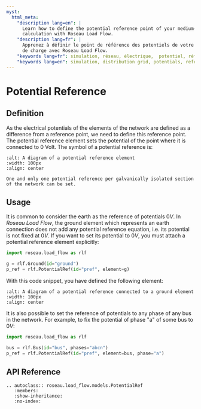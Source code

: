 ```yaml
---
myst:
  html_meta:
    "description lang=en": |
      Learn how to define the potential reference point of your medium-voltage or low-voltage network for a load flow
      calculation with Roseau Load Flow.
    "description lang=fr": |
      Apprenez à définir le point de référence des potentiels de votre réseau électrique pour un calcul d'écoulement
      de charge avec Roseau Load Flow.
    "keywords lang=fr": simulation, réseau, électrique,  potentiel, référence
    "keywords lang=en": simulation, distribution grid, potentials, reference
---
```


# Potential Reference

## Definition

As the electrical potentials of the elements of the network are defined as a difference from a
reference point, we need to define this reference point. The potential reference element sets the
potential of the point where it is connected to $0$ Volt. The symbol of a potential reference is:

```{image} /_static/PotentialRef.svg
:alt: A diagram of a potential reference element
:width: 100px
:align: center
```

```{note}
One and only one potential reference per galvanically isolated section of the network can be set.
```

## Usage

It is common to consider the earth as the reference of potentials $0V$. In _Roseau Load Flow_, the
ground element which represents an earth connection does not add any potential reference equation,
i.e. its potential is not fixed at $0V$. If you want to set its potential to $0V$, you must attach
a potential reference element explicitly:

```python
import roseau.load_flow as rlf

g = rlf.Ground(id="ground")
p_ref = rlf.PotentialRef(id="pref", element=g)
```

With this code snippet, you have defined the following element:

```{image} /_static/PotentialRef_With_Ground.svg
:alt: A diagram of a potential reference connected to a ground element
:width: 100px
:align: center
```

It is also possible to set the reference of potentials to any phase of any bus in the network.
For example, to fix the potential of phase "a" of some bus to $0V$:

```python
import roseau.load_flow as rlf

bus = rlf.Bus(id="bus", phases="abcn")
p_ref = rlf.PotentialRef(id="pref", element=bus, phase="a")
```

## API Reference

```{eval-rst}
.. autoclass:: roseau.load_flow.models.PotentialRef
   :members:
   :show-inheritance:
   :no-index:
```
